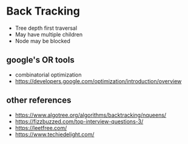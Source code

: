 # Back Tracking
* Tree depth first traversal
* May have multiple children
* Node may be blocked


## google's OR tools
* combinatorial optimization
* https://developers.google.com/optimization/introduction/overview

## other references
* https://www.algotree.org/algorithms/backtracking/nqueens/
* https://fizzbuzzed.com/top-interview-questions-3/
* https://leetfree.com/
* https://www.techiedelight.com/